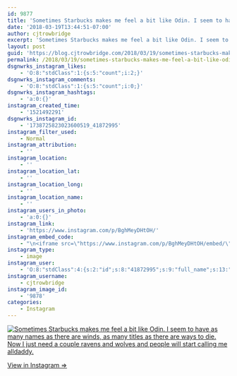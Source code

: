 ```yaml
---
id: 9877
title: 'Sometimes Starbucks makes me feel a bit like Odin. I seem to have as many names as there are winds, as many titles as there are ways to die. Now I just need a couple ravens and wolves and people will start calling me alldaddy.'
date: '2018-03-19T13:44:51-07:00'
author: cjtrowbridge
excerpt: 'Sometimes Starbucks makes me feel a bit like Odin. I seem to have as many names as there are winds, as many titles as there are ways to die. Now I just need a couple ravens and wolves and people will start calling me alldaddy.'
layout: post
guid: 'https://blog.cjtrowbridge.com/2018/03/19/sometimes-starbucks-makes-me-feel-a-bit-like-odin-i-seem-to-have-as-many-names-as-there-are-winds-as-many-titles-as-there-are-ways-to-die-now-i-just-need-a-couple-ravens-and-wolves-and-people-will/'
permalink: /2018/03/19/sometimes-starbucks-makes-me-feel-a-bit-like-odin-i-seem-to-have-as-many-names-as-there-are-winds-as-many-titles-as-there-are-ways-to-die-now-i-just-need-a-couple-ravens-and-wolves-and-people-will/
dsgnwrks_instagram_likes:
    - 'O:8:"stdClass":1:{s:5:"count";i:2;}'
dsgnwrks_instagram_comments:
    - 'O:8:"stdClass":1:{s:5:"count";i:0;}'
dsgnwrks_instagram_hashtags:
    - 'a:0:{}'
instagram_created_time:
    - '1521492291'
dsgnwrks_instagram_id:
    - '1738725823023600519_41872995'
instagram_filter_used:
    - Normal
instagram_attribution:
    - ''
instagram_location:
    - ''
instagram_location_lat:
    - ''
instagram_location_long:
    - ''
instagram_location_name:
    - ''
instagram_users_in_photo:
    - 'a:0:{}'
instagram_link:
    - 'https://www.instagram.com/p/BghMeyDHtOH/'
instagram_embed_code:
    - "\n<iframe src=\"https://www.instagram.com/p/BghMeyDHtOH/embed/\" width=\"612\" height=\"710\" frameborder=\"0\" scrolling=\"no\" allowtransparency=\"true\" class=\"insta-image-embed\"></iframe>\n"
instagram_type:
    - image
instagram_user:
    - 'O:8:"stdClass":4:{s:2:"id";s:8:"41872995";s:9:"full_name";s:13:"CJ Trowbridge";s:15:"profile_picture";s:141:"https://scontent.cdninstagram.com/vp/0bff7ef46024fadfe1c65f0c3a2372f7/5B42121C/t51.2885-19/s150x150/13724650_1188772791164794_142557231_a.jpg";s:8:"username";s:12:"cjtrowbridge";}'
instagram_username:
    - cjtrowbridge
instagram_image_id:
    - '9878'
categories:
    - Instagram
---
```


[![Sometimes Starbucks makes me feel a bit like Odin. I seem to have as many names as there are winds, as many titles as there are ways to die. Now I just need a couple ravens and wolves and people will start calling me alldaddy.](https://blog.cjtrowbridge.com/wp-content/uploads/2018/03/1521492291-1-1.jpg)](https://www.instagram.com/p/BghMeyDHtOH/)

[View in Instagram ⇒](https://www.instagram.com/p/BghMeyDHtOH/)